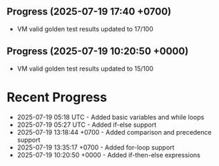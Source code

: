 ## Progress (2025-07-19 17:40 +0700)
- VM valid golden test results updated to 17/100

## Progress (2025-07-19 10:20:50 +0000)
- VM valid golden test results updated to 15/100

# Recent Progress
- 2025-07-19 05:18 UTC - Added basic variables and while loops
- 2025-07-19 05:27 UTC - Added if-else support
- 2025-07-19 13:18:44 +0700 - Added comparison and precedence support
- 2025-07-19 13:35:17 +0700 - Added for-loop support
- 2025-07-19 10:20:50 +0000 - Added if-then-else expressions
